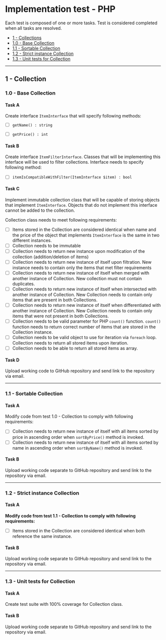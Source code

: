 # Implementation test - PHP

Each test is composed of one or more tasks. Test is considered completed when all tasks are resolved.

- [1 - Collections](#1---collection)
 - [1.0 - Base Collection](#10---base-collection)
 - [1.1 - Sortable Collection](#11---sortable-collection)
 - [1.2 - Strict instance Collection](#12---strict-instance-collection)
 - [1.3 - Unit tests for Collection](#13---unit-tests-for-collection)

***
## 1 - Collection
### 1.0 - Base Collection
#### Task A
Create interface `ItemInterface` that will specify following methods:

- [ ] `getName() : string`
- [ ] `getPrice() : int`


#### Task B
Create interface `ItemFilterInterface`. Classes that will be implementing this interface will be used to filter collections. Interface needs to specify following method:

- [ ] `itemIsCompatibleWithFilter(ItemInterface $item) : bool`

#### Task C
Implement immutable collection class that will be capable of storing objects that implement `ItemInterface`. Objects that do not implement this interface cannot be added to the collection.



Collection class needs to meet following requirements: 

- [ ] Items stored in the Collection are considered identical when name and the price of the object that implements `ItemInterface` is the same in two different instances.
- [ ] Collection needs to be immutable
- [ ] Collection needs to return new instance upon modification of the collection (addition/deletion of items)
- [ ] Collection needs to return new instance of itself upon filtration. New instance needs to contain only the items that met filter requirements
- [ ] Collection needs to return new instance of itself when merged with another instance of Collection. New collection must not contain duplicates.
- [ ] Collection needs to return new instance of itself when intersected with another instance of Collection. New Collection needs to contain only items that are present in both Collections.
- [ ] Collection needs to return new instance of itself when differentiated with another instance of Collection. New Collection needs to contain only items that were not present in both Collections.
- [ ] Collection needs to be valid parameter for PHP `count()` function. `count()` function needs to return correct number of items that are stored in the Collection instance.
- [ ] Collection needs to be valid object to use for iteration via `foreach` loop. Collection needs to return all stored items upon iteration.
- [ ] Collection needs to be able to return all stored items as array.

#### Task D
Upload working code to GitHub repository and send link to the repository via email.
***
### 1.1 - Sortable Collection

#### Task A
Modify code from test 1.0 - Collection to comply with following requirements:

- [ ] Collection needs to return new instance of itself with all items sorted by price in ascending order when `sortByPrice()` method is invoked.
- [ ] Collection needs to return new instance of itself with all items sorted by name in ascending order when `sortByName()` method is invoked.

#### Task B
Upload working code separate to GitHub repository and send link to the repository via email.
***
### 1.2 - Strict instance Collection

#### Task A
**Modify code from test 1.1 - Collection to comply with following requirements:**

- [ ] Items stored in the Collection are considered identical when both reference the same instance.

#### Task B
Upload working code separate to GitHub repository and send link to the repository via email.

***

### 1.3 - Unit tests for Collection

#### Task A
Create test suite with 100% coverage for Collection class.

#### Task B
Upload working code separate to GitHub repository and send link to the repository via email.


 


